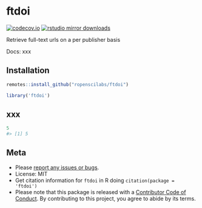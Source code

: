 ftdoi
=====



[![codecov.io](https://codecov.io/github/ropenscilabs/ftdoi/coverage.svg?branch=master)](https://codecov.io/github/ropenscilabs/ftdoi?branch=master)
[![rstudio mirror downloads](http://cranlogs.r-pkg.org/badges/grand-total/ftdoi?color=2ECC71)](https://github.com/metacran/cranlogs.app)


Retrieve full-text urls on a per publisher basis

Docs: xxx

## Installation


```r
remotes::install_github("ropenscilabs/ftdoi")
```


```r
library('ftdoi')
```

## xxx


```r
5
#> [1] 5
```

## Meta

* Please [report any issues or bugs](https://github.com/ropenscilabs/ftdoi/issues).
* License: MIT
* Get citation information for `ftdoi` in R doing `citation(package = 'ftdoi')`
* Please note that this package is released with a [Contributor Code of Conduct](https://ropensci.org/code-of-conduct/). By contributing to this project, you agree to abide by its terms.
